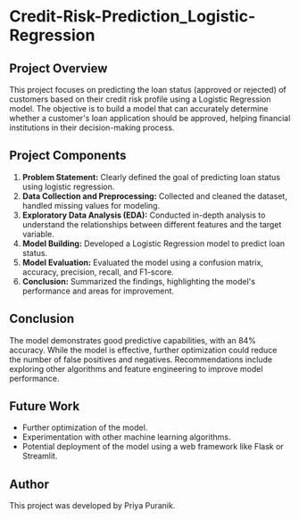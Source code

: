 # Credit-Risk-Prediction_Logistic-Regression

## Project Overview
This project focuses on predicting the loan status (approved or rejected) of customers based on their credit risk profile using a Logistic Regression model. The objective is to build a model that can accurately determine whether a customer's loan application should be approved, helping financial institutions in their decision-making process.

## Project Components
1. **Problem Statement:** Clearly defined the goal of predicting loan status using logistic regression.
2. **Data Collection and Preprocessing:** Collected and cleaned the dataset, handled missing values for modeling.
3. **Exploratory Data Analysis (EDA):** Conducted in-depth analysis to understand the relationships between different features and the target variable.
4. **Model Building:** Developed a Logistic Regression model to predict loan status.
5. **Model Evaluation:** Evaluated the model using a confusion matrix, accuracy, precision, recall, and F1-score.
6. **Conclusion:** Summarized the findings, highlighting the model's performance and areas for improvement.

## Conclusion
The model demonstrates good predictive capabilities, with an 84% accuracy. While the model is effective, further optimization could reduce the number of false positives and negatives. Recommendations include exploring other algorithms and feature engineering to improve model performance.

## Future Work
- Further optimization of the model.
- Experimentation with other machine learning algorithms.
- Potential deployment of the model using a web framework like Flask or Streamlit.

## Author
This project was developed by Priya Puranik.
